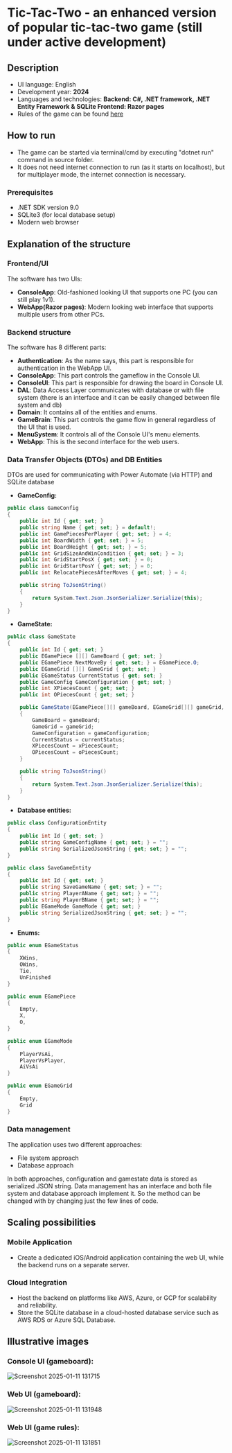 # Tic-Tac-Two - an enhanced version of popular tic-tac-two game (still under active development)

## Description

* UI language: English
* Development year: **2024**
* Languages and technologies: **Backend: C#, .NET framework, .NET Entity Framework & SQLite  Frontend: Razor pages**
* Rules of the game can be found [here](https://gamescrafters.berkeley.edu/games.php?game=tictactwo)

## How to run

* The game can be started via terminal/cmd by executing "dotnet run" command in source folder.
* It does not need internet connection to run (as it starts on localhost), but for multiplayer mode, the internet connection is necessary.

### Prerequisites

* .NET SDK version 9.0
* SQLite3 (for local database setup)
* Modern web browser

## Explanation of the structure

### Frontend/UI
The software has two UIs:
*  **ConsoleApp**: Old-fashioned looking UI that supports one PC (you can still play 1v1).
*  **WebApp(Razor pages)**:  Modern looking web interface that supports multiple users from other PCs.

### Backend structure
The software has 8 different parts:  
* **Authentication**: As the name says, this part is responsible for authentication in the WebApp UI.
* **ConsoleApp**: This part controls the gameflow in the Console UI.
* **ConsoleUI**: This part is responsible for drawing the board in Console UI.
* **DAL**: Data Access Layer communicates with database or with file system (there is an interface and it can be easily changed between file system and db)
* **Domain**: It contains all of the entities and enums.
* **GameBrain**: This part controls the game flow in general regardless of the UI that is used.
* **MenuSystem**: It controls all of the Console UI's menu elements.
* **WebApp**: This is the second interface for the web users.

### Data Transfer Objects (DTOs) and DB Entities
DTOs are used for communicating with Power Automate (via HTTP) and SQLite database

* **GameConfig:**

```csharp
public class GameConfig
{
    public int Id { get; set; }
    public string Name { get; set; } = default!;
    public int GamePiecesPerPlayer { get; set; } = 4;
    public int BoardWidth { get; set; } = 5;
    public int BoardHeight { get; set; } = 5;
    public int GridSizeAndWinCondition { get; set; } = 3;
    public int GridStartPosX { get; set; } = 0;
    public int GridStartPosY { get; set; } = 0;
    public int RelocatePiecesAfterMoves { get; set; } = 4;

    public string ToJsonString()
    {
        return System.Text.Json.JsonSerializer.Serialize(this);
    }
}   
```
  
* **GameState:**

```csharp
public class GameState
{ 
    public int Id { get; set; }
    public EGamePiece [][] GameBoard { get; set; }
    public EGamePiece NextMoveBy { get; set; } = EGamePiece.O;
    public EGameGrid [][] GameGrid { get; set; }
    public EGameStatus CurrentStatus { get; set; }
    public GameConfig GameConfiguration { get; set; }
    public int XPiecesCount { get; set; }
    public int OPiecesCount { get; set; }

    public GameState(EGamePiece[][] gameBoard, EGameGrid[][] gameGrid, GameConfig gameConfiguration, EGameStatus currentStatus, int xPiecesCount, int oPiecesCount)
    {
        GameBoard = gameBoard;
        GameGrid = gameGrid;
        GameConfiguration = gameConfiguration;
        CurrentStatus = currentStatus;
        XPiecesCount = xPiecesCount;
        OPiecesCount = oPiecesCount;
    }

    public string ToJsonString()
    {
        return System.Text.Json.JsonSerializer.Serialize(this);
    }
}
```

* **Database entities:**

```csharp
public class ConfigurationEntity
{
    public int Id { get; set; }
    public string GameConfigName { get; set; } = "";
    public string SerializedJsonString { get; set; } = "";
}

public class SaveGameEntity
{
    public int Id { get; set; }
    public string SaveGameName { get; set; } = "";
    public string PlayerAName { get; set; } = "";
    public string PlayerBName { get; set; } = "";
    public EGameMode GameMode { get; set; }
    public string SerializedJsonString { get; set; } = "";
}
```

* **Enums:**

```csharp
public enum EGameStatus
{
    XWins,
    OWins,
    Tie,
    UnFinished
}
```

```csharp
public enum EGamePiece
{
    Empty,
    X,
    O,
}
```

```csharp
public enum EGameMode
{
    PlayerVsAi,
    PlayerVsPlayer,
    AiVsAi
}
```

```csharp
public enum EGameGrid
{
    Empty,
    Grid
}
```

### Data management
The application uses two different approaches:  
* File system approach
* Database approach

In both approaches, configuration and gamestate data is stored as serialized JSON string. Data management has an interface and both file system and database approach implement it. So the method can be changed with by changing just the few lines of code.

## Scaling possibilities

### Mobile Application
* Create a dedicated iOS/Android application containing the web UI, while the backend runs on a separate server.

### Cloud Integration
* Host the backend on platforms like AWS, Azure, or GCP for scalability and reliability.
* Store the SQLite database in a cloud-hosted database service such as AWS RDS or Azure SQL Database.

## Illustrative images
### Console UI (gameboard):
![Screenshot 2025-01-11 131715](https://github.com/user-attachments/assets/6f876e79-1432-4158-87e9-b731acc44618)
### Web UI (gameboard):
![Screenshot 2025-01-11 131948](https://github.com/user-attachments/assets/2da6a125-d13e-4a65-a746-49d6112ee2a8)
### Web UI (game rules):
![Screenshot 2025-01-11 131851](https://github.com/user-attachments/assets/4970cb3a-94c7-4439-bcfb-8057b37077d2)


